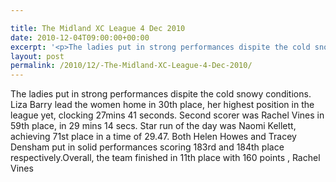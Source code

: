 ```yaml
---

title: The Midland XC League 4 Dec 2010
date: 2010-12-04T09:00:00+00:00
excerpt: '<p>The ladies put in strong performances dispite the cold snowy conditions. Liza Barry lead the women home in 30th place, her highest position in the league yet, clocking 27mins 41 seconds. Second scorer was Rachel Vines in 59th place, in 29 mins 14 secs. Star run of the day was Naomi Kellett, achieving 71st place in a time of 29.47. Both Helen Howes and Tracey Densham put in solid performances scoring 183rd and 184th place respectively.Overall, the team finished in 11th place with 160 points , Rachel Vines </p>'
layout: post
permalink: /2010/12/-The-Midland-XC-League-4-Dec-2010/
---
```

The ladies put in strong performances dispite the cold snowy conditions. Liza Barry lead the women home in 30th place, her highest position in the league yet, clocking 27mins 41 seconds. Second scorer was Rachel Vines in 59th place, in 29 mins 14 secs. Star run of the day was Naomi Kellett, achieving 71st place in a time of 29.47. Both Helen Howes and Tracey Densham put in solid performances scoring 183rd and 184th place respectively.Overall, the team finished in 11th place with 160 points , Rachel Vines
